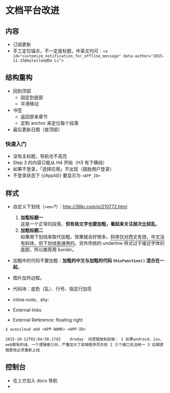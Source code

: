 # 文档平台改进

## 内容

- 订阅更新
- 手工定位锚点，不一定是标题，中英文均可：`<a id="customize_notification_for_offline_message" data-author="2015-11-15@myleslee@Da Li">`

## 结构重构

- 回到顶部
  - 固定到底部
  - 平滑移动
- 书签
  - 返回原来章节
  - 定制 anchor 来定位每个段落
- 最后更新日期（放顶部）

### 快速入门

- 没有主标题，导航也不高亮
- Step 3 的内容只能从 H4 开始（H3 有下横线）
- 如果不登录，「选择应用」不出现（鼓励用户登录）
- 不登录状态下 {{AppId}} 要显示为 `<APP_ID>`

## 样式

- 自定义下划线（`<em>`?）：<http://36kr.com/p/210772.html>  
  1. **加粗标题一**  
    这是一个正常的段落，**但有些文字也要加粗，看起来关注层次比较乱**。
  2. **加粗标题二**  
    如果用下划线来取代加粗，效果就会好很多。<span style="border-bottom:1px solid #333; padding-bottom:2px">斜体仅对西文有效，中文没有斜体，但下划线是通用的</span>。另外传统的 underline 样式过于接近字体的底部，所以推荐用 border。
 
- 加粗中的代码不要加粗：**加粗的中文与加粗的代码 `thisFunction()` 混合在一起**。 
- 图片加外边框。
- 代码块：底色（乱）、行号、指定行加亮
- inline-note、shy:
- External links
- External Reference: floating right 


```
$ avoscloud add <APP-NAME> <APP-ID>
```

```
2015-10-12T02:04:50.179Z    dreday  将逻辑放到前端： 1 如果android，ios，web都有的话，一个逻辑做三份，严重加大了前端程序员负担 2 三个接口无法统一 3 后期逻辑更改必须重新上线
```

## 控制台

- 在上方加入 docs 导航
- 


